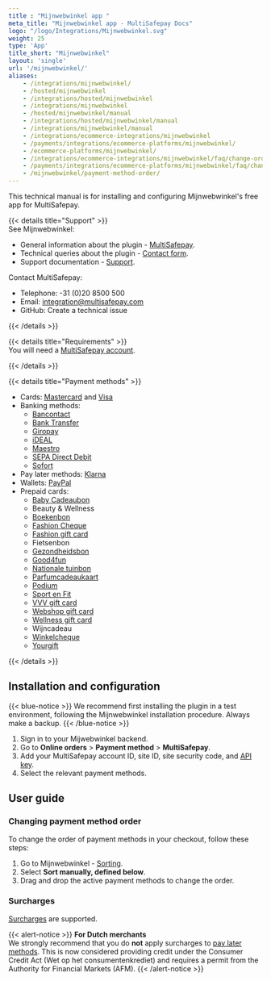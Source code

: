 ```yaml
---
title : "Mijnwebwinkel app "
meta_title: "Mijnwebwinkel app - MultiSafepay Docs"
logo: "/logo/Integrations/Mijnwebwinkel.svg"
weight: 25
type: 'App'
title_short: "Mijnwebwinkel"
layout: 'single'
url: '/mijnwebwinkel/'
aliases: 
    - /integrations/mijnwebwinkel/
    - /hosted/mijnwebwinkel
    - /integrations/hosted/mijnwebwinkel
    - /integrations/mijnwebwinkel
    - /hosted/mijnwebwinkel/manual
    - /integrations/hosted/mijnwebwinkel/manual
    - /integrations/mijnwebwinkel/manual
    - /integrations/ecommerce-integrations/mijnwebwinkel
    - /payments/integrations/ecommerce-platforms/mijnwebwinkel/
    - /ecommerce-platforms/mijnwebwinkel/
    - /integrations/ecommerce-integrations/mijnwebwinkel/faq/change-order-of-payment-methods/
    - /payments/integrations/ecommerce-platforms/mijnwebwinkel/faq/changing-order-of-payment-methods/
    - /mijnwebwinkel/payment-method-order/
---
```

This technical manual is for installing and configuring Mijnwebwinkel's free app for MultiSafepay. 

{{< details title="Support" >}}
&nbsp;  
See Mijnwebwinkel:

- General information about the plugin - [MultiSafepay](https://www.mijnwebwinkel.nl/partner/multisafepay).
- Technical queries about the plugin - [Contact form](https://www.mijnwebwinkel.nl/contactformulier).
- Support documentation - [Support](https://www.mijnwebwinkel.nl/support).

Contact MultiSafepay:

- Telephone: -31 (0)20 8500 500
- Email: <integration@multisafepay.com>
- GitHub: Create a technical issue

{{< /details >}}

{{< details title="Requirements" >}}
&nbsp;  
You will need a [MultiSafepay account](/getting-started/guide/).

{{< /details >}}

{{< details title="Payment methods" >}}

- Cards: [Mastercard](/payment-methods/mastercard) and [Visa](/payment-methods/visa)
- Banking methods: 
    - [Bancontact](/payment-methods/bancontact)
    - [Bank Transfer](/payment-methods/bank-transfer)
    - [Giropay](/payment-methods/giropay)
    - [iDEAL](/payment-methods/ideal)
    - [Maestro](/payment-methods/maestro)
    - [SEPA Direct Debit](/payment-methods/sepa-direct-debit)
    - [Sofort](/payment-methods/sofort)
- Pay later methods: [Klarna](/payment-methods/klarna)
- Wallets: [PayPal](/payment-methods/paypal)
- Prepaid cards:
    - [Baby Cadeaubon](https://www.babycadeaubon.nl)
    - Beauty & Wellness
    - [Boekenbon](https://www.cadeaubon.nl/cadeaubonnen/nederlandse-boekenbon)
    - [Fashion Cheque](https://www.fashioncheque.com/nl)
    - [Fashion gift card](https://www.fashion-giftcard.nl)
    - Fietsenbon
    - [Gezondheidsbon](https://www.gezondheidsbon.nl/mhome)
    - [Good4fun](https://www.good4fun.nl)
    - [Nationale tuinbon](https://www.nationale-tuinbon.nl)
    - [Parfumcadeaukaart](https://www.parfumcadeaukaart.nl)
    - [Podium](https://www.podiumcadeaukaart.nl)
    - [Sport en Fit](https://www.sportenfitcadeau.nl)
    - [VVV gift card](https://www.vvvcadeaukaarten.nl)
    - [Webshop gift card](https://www.webshopgiftcard.nl)
    - [Wellness gift card](https://www.wellnessgiftcard.nl)
    - Wijncadeau
    - [Winkelcheque](https://www.winkelcheque.nl)
    - [Yourgift](https://www.yourgift.nl)

{{< /details >}}

## Installation and configuration

{{< blue-notice >}} We recommend first installing the plugin in a test environment, following the Mijnwebwinkel installation procedure. Always make a backup. {{< /blue-notice >}}

1. Sign in to your Mijwebwinkel backend.
2. Go to **Online orders** > **Payment method** > **MultiSafepay**.
2. Add your MultiSafepay account ID, site ID, site security code, and [API key](/glossaries/multisafepay-glossary/#api-key).
6. Select the relevant payment methods.

## User guide

### Changing payment method order

To change the order of payment methods in your checkout, follow these steps:

1. Go to Mijnwebwinkel - [Sorting](https://www.mijnwebwinkel.nl/beheer/payment/sorting).
2. Select **Sort manually, defined below**.
3. Drag and drop the active payment methods to change the order.

### Surcharges

[Surcharges](/security-and-legal/payment-regulations/about-surcharges/) are supported.

{{< alert-notice >}} **For Dutch merchants** <br>  We strongly recommend that you do **not** apply surcharges to [pay later methods](/payment-methods/pay-later/). This is now considered providing credit under the Consumer Credit Act (Wet op het consumentenkrediet) and requires a permit from the Authority for Financial Markets (AFM). {{< /alert-notice >}}

